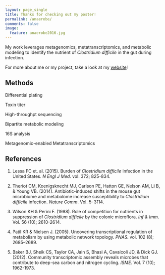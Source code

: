 ```yaml
---
layout: page_single
title: Thanks for checking out my poster!
permalink: /anaerobe/
comments: false
image:
  feature: anaerobe2016.jpg
---
```


My work leverages metagenomics, metatranscriptomics, and metabolic modeling to identify the nutrient of *Clostridium difficile* in the gut during infection.

For more about me or my project, take a look at my [website](http://mjenior.github.io)!

Methods
---------------------

Differential plating

Toxin titer 

High-throughpt sequencing

Bipartite metabolic modeling

16S analysis

Metagenomic-enabled Metatranscriptomics



References
---------------------

1. Lessa FC et. al. (2015). Burden of *Clostridium difficile* Infection in the United States. *N Engl J Med*. vol. 372; 825-834.

2. Theriot CM, Koenigsknecht MJ, Carlson PE, Hatton GE, Nelson AM, Li B, & Young VB. (2014). Antibiotic-induced shifts in the mouse gut microbiome and metabolome increase susceptibility to *Clostridium difficile* infection. *Nature Comm*. Vol. 5: 3114.

3. Wilson KH & Perini F. (1988). Role of competition for nutrients in suppression of *Clostridium difficile* by the colonic microflora. *Inf & Imm*. Vol. 56 (10); 2610-2614.

4. Patil KR & Nielsen J. (2005). Uncovering transcriptional regulation of metabolism by using metabolic network topology. *PNAS*. vol. 102 (8); 2685–2689.

5. Baker BJ, Sheik CS, Taylor CA, Jain S, Bhasi A, Cavalcoli JD, & Dick GJ. (2012). Community transcriptomic assembly reveals microbes that contribute to deep-sea carbon and nitrogen cycling. *ISME*. Vol. 7 (10); 1962-1973.

